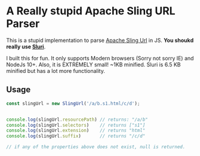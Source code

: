# A Really stupid Apache Sling URL Parser

This is a stupid implementation to parse [Apache Sling Url](https://sling.apache.org/documentation/the-sling-engine/url-decomposition.html) in JS. **You shoukd really use [Sluri](https://github.com/nateyolles/sluri)**.

I built this for fun. It only supports Modern browsers (Sorry not sorry IE) and NodeJs 10+. Also, it is EXTREMELY small! ~1KB minified. Sluri is 6.5 KB minified but has a lot more functionality.

## Usage

```js
const slingUrl = new SlingUrl('/a/b.s1.html/c/d');


console.log(slingUrl.resourcePath) // returns: "/a/b"
console.log(slingUrl.selectors)    // returns ["s1"]
console.log(slingUrl.extension)    // returns "html"
console.log(slingUrl.suffix)       // returns "/c/d"

// if any of the properties above does not exist, null is returned.
```